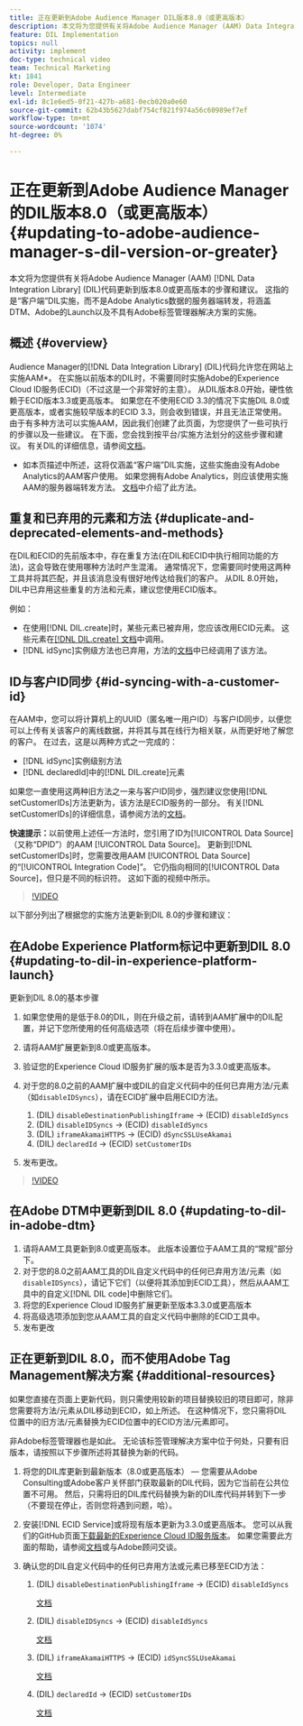 ```yaml
---
title: 正在更新到Adobe Audience Manager DIL版本8.0（或更高版本）
description: 本文将为您提供有关将Adobe Audience Manager (AAM) Data Integration Library (DIL)代码更新到版本8.0或更高版本的步骤和建议。 这指的是“客户端”DIL实施，而不是Adobe Analytics数据的服务器端转发，将涵盖DTM、Adobe的Launch以及不具有Adobe标签管理器解决方案的实施。
feature: DIL Implementation
topics: null
activity: implement
doc-type: technical video
team: Technical Marketing
kt: 1841
role: Developer, Data Engineer
level: Intermediate
exl-id: 8c1e6ed5-0f21-427b-a681-0ecb020a0e60
source-git-commit: 62b43b5627dabf754cf821f974a56c60989ef7ef
workflow-type: tm+mt
source-wordcount: '1074'
ht-degree: 0%

---
```


# 正在更新到Adobe Audience Manager的DIL版本8.0（或更高版本） {#updating-to-adobe-audience-manager-s-dil-version-or-greater}

本文将为您提供有关将Adobe Audience Manager (AAM) [!DNL Data Integration Library] (DIL)代码更新到版本8.0或更高版本的步骤和建议。 这指的是“客户端”DIL实施，而不是Adobe Analytics数据的服务器端转发，将涵盖DTM、Adobe的Launch以及不具有Adobe标签管理器解决方案的实施。

## 概述 {#overview}

Audience Manager的[!DNL Data Integration Library] (DIL)代码允许您在网站上实施AAM*。 在实施以前版本的DIL时，不需要同时实施Adobe的Experience Cloud ID服务(ECID)（不过这是一个非常好的主意）。 从DIL版本8.0开始，硬性依赖于ECID版本3.3或更高版本。 如果您在不使用ECID 3.3的情况下实施DIL 8.0或更高版本，或者实施较早版本的ECID 3.3，则会收到错误，并且无法正常使用。 由于有多种方法可以实施AAM，因此我们创建了此页面，为您提供了一些可执行的步骤以及一些建议。 在下面，您会找到按平台/实施方法划分的这些步骤和建议。 有关DIL的详细信息，请参阅[文档](https://experienceleague.adobe.com/docs/audience-manager/user-guide/dil-api/dil-overview.html?lang=en)。

* 如本页描述中所述，这将仅涵盖“客户端”DIL实施，这些实施由没有Adobe Analytics的AAM客户使用。 如果您拥有Adobe Analytics，则应该使用实施AAM的服务器端转发方法。 [文档](https://experienceleague.adobe.com/docs/analytics/admin/admin-tools/server-side-forwarding/ssf.html)中介绍了此方法。

## 重复和已弃用的元素和方法 {#duplicate-and-deprecated-elements-and-methods}

在DIL和ECID的先前版本中，存在重复方法(在DIL和ECID中执行相同功能的方法)，这会导致在使用哪种方法时产生混淆。 通常情况下，您需要同时使用这两种工具并将其匹配，并且该消息没有很好地传达给我们的客户。 从DIL 8.0开始，DIL中已弃用这些重复的方法和元素，建议您使用ECID版本。

例如：

* 在使用[!DNL DIL.create]时，某些元素已被弃用，您应该改用ECID元素。 这些元素在[[!DNL DIL.create] 文档](https://experienceleague.adobe.com/docs/audience-manager/user-guide/dil-api/class-level-dil-methods/dil-create.html)中调用。
* [!DNL idSync]实例级方法也已弃用，方法的[文档](https://experienceleague.adobe.com/docs/audience-manager/user-guide/dil-api/dil-instance-methods.html)中已经调用了该方法。

## ID与客户ID同步 {#id-syncing-with-a-customer-id}

在AAM中，您可以将计算机上的UUID（匿名唯一用户ID）与客户ID同步，以便您可以上传有关该客户的离线数据，并将其与其在线行为相关联，从而更好地了解您的客户。 在过去，这是以两种方式之一完成的：

* [!DNL idSync]实例级别方法
* [!DNL declaredId]中的[!DNL DIL.create]元素

如果您一直使用这两种旧方法之一来与客户ID同步，强烈建议您使用[!DNL setCustomerIDs]方法更新为，该方法是ECID服务的一部分。 有关[!DNL setCustomerIDs]的详细信息，请参阅方法的[文档](https://experienceleague.adobe.com/docs/id-service/using/id-service-api/methods/setcustomerids.html)。

**快速提示：**&#x200B;以前使用上述任一方法时，您引用了ID为[!UICONTROL Data Source]（又称“DPID”）的AAM [!UICONTROL Data Source]。 更新到[!DNL setCustomerIDs]时，您需要改用AAM [!UICONTROL Data Source]的“[!UICONTROL Integration Code]”。 它仍指向相同的[!UICONTROL Data Source]，但只是不同的标识符。 这如下面的视频中所示。

>[!VIDEO](https://video.tv.adobe.com/v/23873/?quality=12)

以下部分列出了根据您的实施方法更新到DIL 8.0的步骤和建议：

## 在Adobe Experience Platform标记中更新到DIL 8.0 {#updating-to-dil-in-experience-platform-launch}

更新到DIL 8.0的基本步骤

1. 如果您使用的是低于8.0的DIL，则在升级之前，请转到AAM扩展中的DIL配置，并记下您所使用的任何高级选项（将在后续步骤中使用）。
1. 请将AAM扩展更新到8.0或更高版本。
1. 验证您的Experience Cloud ID服务扩展的版本是否为3.3.0或更高版本。
1. 对于您的8.0之前的AAM扩展中或DIL的自定义代码中的任何已弃用方法/元素（如`disableIDSyncs`），请在ECID扩展中启用ECID方法。

   1. (DIL) `disableDestinationPublishingIframe` -> (ECID) `disableIdSyncs`
   1. (DIL) `disableIDSyncs` -> (ECID) `disableIdSyncs`
   1. (DIL) `iframeAkamaiHTTPS` -> (ECID) `dSyncSSLUseAkamai`
   1. (DIL) `declaredId` -> (ECID) `setCustomerIDs`

1. 发布更改。

>[!VIDEO](https://video.tv.adobe.com/v/23874/?quality=12)

## 在Adobe DTM中更新到DIL 8.0 {#updating-to-dil-in-adobe-dtm}

1. 请将AAM工具更新到8.0或更高版本。 此版本设置位于AAM工具的“常规”部分下。
1. 对于您的8.0之前AAM工具的DIL自定义代码中的任何已弃用方法/元素（如`disableIDSyncs`），请记下它们（以便将其添加到ECID工具），然后从AAM工具中的自定义[!DNL DIL code]中删除它们。
1. 将您的Experience Cloud ID服务扩展更新至版本3.3.0或更高版本
1. 将高级选项添加到您从AAM工具的自定义代码中删除的ECID工具中。
1. 发布更改

## 正在更新到DIL 8.0，而不使用Adobe Tag Management解决方案 {#additional-resources}

如果您直接在页面上更新代码，则只需使用较新的项目替换较旧的项目即可，除非您需要将方法/元素从DIL移动到ECID，如上所述。 在这种情况下，您只需将DIL位置中的旧方法/元素替换为ECID位置中的ECID方法/元素即可。

非Adobe标签管理器也是如此。 无论该标签管理解决方案中位于何处，只要有旧版本，请按照以下步骤所述将其替换为新的代码。

1. 将您的DIL库更新到最新版本（8.0或更高版本） — 您需要从Adobe Consulting或Adobe客户关怀部门获取最新的DIL代码，因为它当前在公共位置不可用。 然后，只需将旧的DIL库代码替换为新的DIL库代码并转到下一步（不要现在停止，否则您将遇到问题，哈）。
1. 安装[!DNL ECID Service]或将现有版本更新为3.3.0或更高版本。 您可以从我们的GitHub页面[下载最新的Experience Cloud ID服务版本](https://github.com/Adobe-Marketing-Cloud/id-service/releases)。 如果您需要此方面的帮助，请参阅[文档](https://experienceleague.adobe.com/docs/id-service/using/home.html)或与Adobe顾问交谈。

1. 确认您的DIL自定义代码中的任何已弃用方法或元素已移至ECID方法：

   1. (DIL) `disableDestinationPublishingIframe` -> (ECID) `disableIdSyncs`

      [文档](https://experienceleague.adobe.com/docs/id-service/using/id-service-api/configurations/disableidsync.html)

   1. (DIL) `disableIDSyncs` -> (ECID) `disableIdSyncs`

      [文档](https://experienceleague.adobe.com/docs/id-service/using/id-service-api/configurations/disableidsync.html)

   1. (DIL) `iframeAkamaiHTTPS` -> (ECID) `idSyncSSLUseAkamai`

      [文档](https://experienceleague.adobe.com/docs/audience-manager/user-guide/dil-api/class-level-dil-methods/dil-create.html)

   1. (DIL) `declaredId` -> (ECID) `setCustomerIDs`

      [文档](https://experienceleague.adobe.com/docs/id-service/using/id-service-api/methods/setcustomerids.html)

